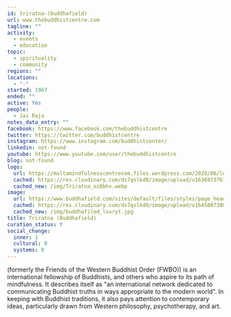 ```yaml
---
id: triratna-(buddhafield)
url: www.thebuddhistcentre.com
tagline: ""
activity:
  - events
  - education
topic:
  - spirituality
  - community
regions: ""
locations:
  - "-"
started: 1967
ended: ""
active: Yes
people:
  - Jai Raja
notes_data_entry: ""
facebook: https://www.facebook.com/thebuddhistcentre
twitter: https://twitter.com/buddhistcentre
instagram: https://www.instagram.com/buddhistcenter/
linkedin: not-found
youtube: https://www.youtube.com/user/thebuddhistcentre
blog: not-found
logo:
  url: https://maltamindfulnesscentrecom.files.wordpress.com/2020/06/logo-new.jpg?w=683
  cached: https://res.cloudinary.com/ds7qslkd0/image/upload/v1636973761/Ecosystem%20Mapping/Triratna_oz8bhv.webp
  cached_new: /img/Triratna_oz8bhv.webp
image:
  url: https://www.buddhafield.com/sites/default/files/styles/page_header_image/public/images/headers/Spare%20banner%20for%20website%204.jpg?itok=HNevkntt
  cached: https://res.cloudinary.com/ds7qslkd0/image/upload/v1645007380/Ecosystem%20Mapping/buddhafiled_lvuryt.jpg
  cached_new: /img/buddhafiled_lvuryt.jpg
title: Triratna (Buddhafield)
curation_status: Y
social_change:
  inner: 1
  cultural: 0
  systems: 0
---
```


(formerly the Friends of the Western Buddhist Order (FWBO)) is an international fellowship of Buddhists, and others who aspire to its path of mindfulness. It describes itself as "an international network dedicated to communicating Buddhist truths in ways appropriate to the modern world". In keeping with Buddhist traditions, it also pays attention to contemporary ideas, particularly drawn from Western philosophy, psychotherapy, and art.
